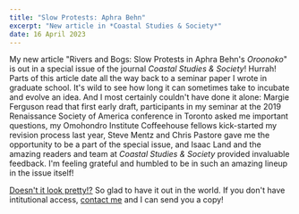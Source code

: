 ```yaml
---
title: "Slow Protests: Aphra Behn"
excerpt: "New article in *Coastal Studies & Society*"
date: 16 April 2023
---
```


My new article "Rivers and Bogs: Slow Protests in Aphra Behn's *Oroonoko*" is out in a special issue of the journal *Coastal Studies & Society*! Hurrah! Parts of this article date all the way back to a seminar paper I wrote in graduate school. It's wild to see how long it can sometimes take to incubate and evolve an idea. And I most certainly couldn't have done it alone: Margie Ferguson read that first early draft, participants in my seminar at the 2019 Renaissance Society of America conference in Toronto asked me important questions, my Omohondro Institute Coffeehouse fellows kick-started my revision process last year, Steve Mentz and Chris Pastore gave me the opportunity to be a part of the special issue, and Isaac Land and the amazing readers and team at *Coastal Studies & Society* provided invaluable feedback. I'm feeling grateful and humbled to be in such an amazing lineup in the issue itself! 

[Doesn't it look pretty!?](https://doi.org/10.1177/26349817221133973) So glad to have it out in the world. If you don't have intitutional access, [contact me](https://dyanijt.github.io/about/) and I can send you a copy!
